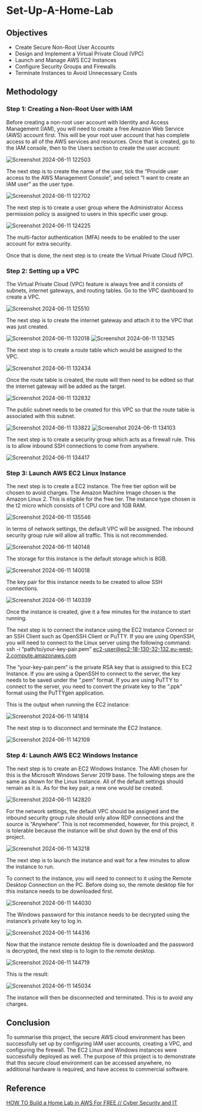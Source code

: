 # Set-Up-A-Home-Lab

## Objectives
- Create Secure Non-Root User Accounts
- Design and Implement a Virtual Private Cloud (VPC)
- Launch and Manage AWS EC2 Instances
- Configure Security Groups and Firewalls
- Terminate Instances to Avoid Unnecessary Costs

## Methodology
### Step 1: Creating a Non-Root User with IAM
Before creating a non-root user account with Identity and Access Management (IAM), you will need to create a free Amazon Web Service (AWS) account first. This will be your root user account that has complete access to all of the AWS services and resources. Once that is created, go to the IAM console, then to the Users section to create the user account:

![Screenshot 2024-06-11 122503](https://github.com/user-attachments/assets/992aa6ca-1f60-4503-8856-97c75c5fd6c0)

The next step is to create the name of the user, tick the “Provide user access to the AWS Management Console”, and select “I want to create an IAM user” as the user type.

![Screenshot 2024-06-11 122702](https://github.com/user-attachments/assets/4b5afa95-b2a3-4e65-992c-bdbdcad3f3c7)

The next step is to create a user group where the Administrator Access permission policy is assigned to users in this specific user group.

![Screenshot 2024-06-11 124225](https://github.com/user-attachments/assets/90c527a6-ca97-4e1f-8ddc-77900d72fe56)

The multi-factor authentication (MFA) needs to be enabled to the user account for extra security. 

Once that is done, the next step is to create the Virtual Private Cloud (VPC).

### Step 2: Setting up a VPC
The Virtual Private Cloud (VPC) feature is always free and it consists of subnets, internet gateways, and routing tables. Go to the VPC dashboard to create a VPC.

![Screenshot 2024-06-11 125510](https://github.com/user-attachments/assets/e9550d5a-74d0-49a9-a516-6820ed93a28b)

The next step is to create the internet gateway and attach it to the VPC that was just created.

![Screenshot 2024-06-11 132018](https://github.com/user-attachments/assets/9041f9bb-aeeb-4172-b485-2275525fd726)
![Screenshot 2024-06-11 132145](https://github.com/user-attachments/assets/39da5e9e-26be-448f-b523-720b3f57db9f)

The next step is to create a route table which would be assigned to the VPC.

![Screenshot 2024-06-11 132434](https://github.com/user-attachments/assets/ac6df8e7-bb8e-4f6e-b4bf-8dea4f074a20)

Once the route table is created, the route will then need to be edited so that the internet gateway will be added as the target.

![Screenshot 2024-06-11 132832](https://github.com/user-attachments/assets/13453d7e-b254-4482-93f5-66ec7276ec46)

The public subnet needs to be created for this VPC so that the route table is associated with this subnet.

![Screenshot 2024-06-11 133822](https://github.com/user-attachments/assets/34b9f1b7-352e-48b5-aa5a-7bad1ef8e4b1)
![Screenshot 2024-06-11 134103](https://github.com/user-attachments/assets/43032ea1-2a20-4a60-ba3f-80e1bbc6e62f)

The next step is to create a security group which acts as a firewall rule. This is to allow inbound SSH connections to come from anywhere.

![Screenshot 2024-06-11 134417](https://github.com/user-attachments/assets/1df2c7cb-12cc-49df-8b48-df82c5a00d8c)

### Step 3: Launch AWS EC2 Linux Instance
The next step is to create a EC2 instance. The free tier option will be chosen to avoid charges. The Amazon Machine Image chosen is the Amazon Linux 2. This is eligible for the free tier. The instance type chosen is the t2 micro which consists of 1 CPU core and 1GB RAM.  

![Screenshot 2024-06-11 135546](https://github.com/user-attachments/assets/07cde2bf-2b65-4802-a685-fb3fd4b9c3ca)

In terms of network settings, the default VPC will be assigned. The inbound security group rule will allow all traffic. This is not recommended.

![Screenshot 2024-06-11 140148](https://github.com/user-attachments/assets/901d75fe-72ae-4f5f-82c5-66bda9c3cf8e)

The storage for this instance is the default storage which is 8GB.

![Screenshot 2024-06-11 140018](https://github.com/user-attachments/assets/f26e1596-881f-480b-8477-00e2838e0464)

The key pair for this instance needs to be created to allow SSH connections.

![Screenshot 2024-06-11 140339](https://github.com/user-attachments/assets/2527c0a9-80ea-49e6-96f7-021e53639e6a)

Once the instance is created, give it a few minutes for the instance to start running. 

The next step is to connect the instance using the EC2 Instance Connect or an SSH Client such as OpenSSH Client or PuTTY. If you are using OpenSSH, you will need to connect to the Linux server using the following command:
ssh -i “path/to/your-key-pair.pem” ec2-user@ec2-18-130-32-132.eu-west-2.compute.amazonaws.com

The “your-key-pair.pem” is the private RSA key that is assigned to this EC2 Instance. If you are using a OpenSSH to connect to the server, the key needs to be saved under the “.pem” format. If you are using PuTTY to connect to the server, you need to convert the private key to the “.ppk” format using the PuTTYgen application.

This is the output when running the EC2 instance:

![Screenshot 2024-06-11 141814](https://github.com/user-attachments/assets/476f4721-5e30-4884-80d5-3240559102c1)

The next step is to disconnect and terminate the EC2 Instance. 

![Screenshot 2024-06-11 142109](https://github.com/user-attachments/assets/2f3f2031-b4c9-4a0c-81d9-1caa29bf37e9)

### Step 4: Launch AWS EC2 Windows Instance 
The next step is to create an EC2 Windows Instance. The AMI chosen for this is the Microsoft Windows Server 2019 base. The following steps are the same as shown for the Linux Instance. All of the default settings should remain as it is. As for the key pair, a new one would be created. 

![Screenshot 2024-06-11 142820](https://github.com/user-attachments/assets/cf5aa7c0-07e2-4c7b-9743-05dd29218be1)

For the network settings, the default VPC should be assigned and the inbound security group rule should only allow RDP connections and the source is “Anywhere”. This is not recommended, however, for this project, it is tolerable because the instance will be shut down by the end of this project.

![Screenshot 2024-06-11 143218](https://github.com/user-attachments/assets/b8b277e6-1c74-4fe5-91d1-cb8b20f4ab5a)

The next step is to launch the instance and wait for a few minutes to allow the instance to run.

To connect to the instance, you will need to connect to it using the Remote Desktop Connection on the PC. Before doing so, the remote desktop file for this instance needs to be downloaded first.

![Screenshot 2024-06-11 144030](https://github.com/user-attachments/assets/0eec1b1c-f614-46d5-8da9-abca15976d43)

The Windows password for this instance needs to be decrypted using the instance’s private key to log in.  

![Screenshot 2024-06-11 144316](https://github.com/user-attachments/assets/fe3f8243-520c-47f3-a297-eaad4e495b3f)

Now that the instance remote desktop file is downloaded and the password is decrypted, the next step is to login to the remote desktop.

![Screenshot 2024-06-11 144719](https://github.com/user-attachments/assets/12285b76-637d-4583-92ed-af14864e5d05)

This is the result:

![Screenshot 2024-06-11 145034](https://github.com/user-attachments/assets/f9702664-d070-4f16-bed3-e7dbd56afae0)

The instance will then be disconnected and terminated. This is to avoid any charges. 

## Conclusion
To summarise this project, the secure AWS cloud environment has been successfully set up by configuring IAM user accounts, creating a VPC, and configuring the firewall. The EC2 Linux and Windows instances were successfully deployed as well. The purpose of this project is to demonstrate that this secure cloud environment can be accessed anywhere, no additional hardware is required, and have access to commercial software.

## Reference
<a href="https://youtu.be/uo_Xf_pGTvg?si=Q6YfiGep0XDQVjej">HOW TO Build a Home Lab in AWS For FREE // Cyber Security and IT</a> 




















